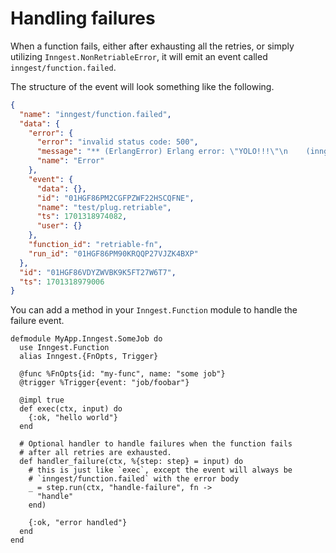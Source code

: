 # Handling failures

When a function fails, either after exhausting all the retries, or simply
utilizing `Inngest.NonRetriableError`, it will emit an event called
`inngest/function.failed`.

The structure of the event will look something like the following.

```json
{
  "name": "inngest/function.failed",
  "data": {
    "error": {
      "error": "invalid status code: 500",
      "message": "** (ErlangError) Erlang error: \"YOLO!!!\"\n    (inngest 0.1.9) test/support/cases/retriable_error.ex:20: anonymous fn/0 in Inngest.Test.Case.RetriableError.exec/2\n    (inngest 0.1.9) lib/inngest/step_tool.ex:19: Inngest.StepTool.run/3\n    (inngest 0.1.9) test/support/cases/retriable_error.ex:19: Inngest.Test.Case.RetriableError.exec/2\n    (inngest 0.1.9) lib/inngest/router/invoke.ex:90: Inngest.Router.Invoke.invoke/3\n    (inngest 0.1.9) lib/inngest/router/invoke.ex:65: Inngest.Router.Invoke.exec/2\n    (inngest 0.1.9) deps/plug/lib/plug/router.ex:246: anonymous fn/4 in Inngest.Test.PlugRouter.dispatch/2\n    (telemetry 1.2.1) /home/darwin/workspace/ex_inngest/deps/telemetry/src/telemetry.erl:321: :telemetry.span/3\n    (inngest 0.1.9) deps/plug/lib/plug/router.ex:242: Inngest.Test.PlugRouter.dispatch/2\n",
      "name": "Error"
    },
    "event": {
      "data": {},
      "id": "01HGF86PM2CGFPZWF22HSCQFNE",
      "name": "test/plug.retriable",
      "ts": 1701318974082,
      "user": {}
    },
    "function_id": "retriable-fn",
    "run_id": "01HGF86PM90KRQQP27VJZK4BXP"
  },
  "id": "01HGF86VDYZWVBK9K5FT27W6T7",
  "ts": 1701318979006
}
```

You can add a method in your `Inngest.Function` module to handle the failure event.

```
defmodule MyApp.Inngest.SomeJob do
  use Inngest.Function
  alias Inngest.{FnOpts, Trigger}

  @func %FnOpts{id: "my-func", name: "some job"}
  @trigger %Trigger{event: "job/foobar"}

  @impl true
  def exec(ctx, input) do
    {:ok, "hello world"}
  end

  # Optional handler to handle failures when the function fails
  # after all retries are exhausted.
  def handler_failure(ctx, %{step: step} = input) do
    # this is just like `exec`, except the event will always be
    # `inngest/function.failed` with the error body
    _ = step.run(ctx, "handle-failure", fn ->
      "handle"
    end)

    {:ok, "error handled"}
  end
end
```
